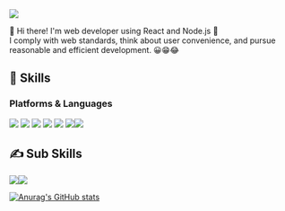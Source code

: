 <!-- <a href="https://velog.io/@moonchanghee"><img src="https://img.shields.io/badge/Blog-20C997?style=flat-square&logo=Velog&logoColor=white"/></a> -->
<!-- <img src="https://img.shields.io/badge/choidy180@naver.com-03C75A?style=flat-square&logo=Naver&logoColor=white"/> -->
<!-- <a href="https://www.instagram.com/min_tt00ng"><img src="https://img.shields.io/badge/Instagram-E4405F?style=flat-square&logo=Instagram&logoColor=white"/></a> -->

<img src="https://capsule-render.vercel.app/api?type=slice&color=gradient&width=100%&height=200&section=header&text=ChangHee Moon, Web Developeper&fontAlignY=55&fontSize=40&animation=fadeIn&fontColor=141414"/>

👋 Hi there! I'm web developer using React and Node.js 🚀
<br/>I comply with web standards, think about user convenience, and pursue reasonable and efficient development. 😀😁😂
## 👊 Skills
### Platforms & Languages
<img src="https://img.shields.io/badge/React-61DAFB?style=flat-square&logo=React&logoColor=white"/> <img src="https://img.shields.io/badge/JavaScript-F7DF1E?style=flat-square&logo=JavaScript&logoColor=white"/> <img src="https://img.shields.io/badge/Node.js-339933?style=flat-square&logo=Node.js&logoColor=white"/> <img src="https://img.shields.io/badge/HTML5-E34F26?style=flat-square&logo=HTML5&logoColor=white"/> <img src="https://img.shields.io/badge/CSS3-1572B6?style=flat-square&logo=CSS3&logoColor=white"/> <img src="https://img.shields.io/badge/MySQL-4479A1?style=flat-square&logo=MySQL&logoColor=white"/><img src="https://img.shields.io/badge/MongoDB-47A248?style=flat-square&logo=MongoDB&logoColor=white"/>

## ✍ Sub Skills
<img src="https://img.shields.io/badge/Python-3776AB?style=flat-square&logo=Python&logoColor=white"/><img src="https://img.shields.io/badge/Java-007396?style=flat-square&logo=Java&logoColor=white"/> 

[![Anurag's GitHub stats](https://github-readme-stats.vercel.app/api?username=moonchanghee)](https://github.com/anuraghazra/github-readme-stats)
